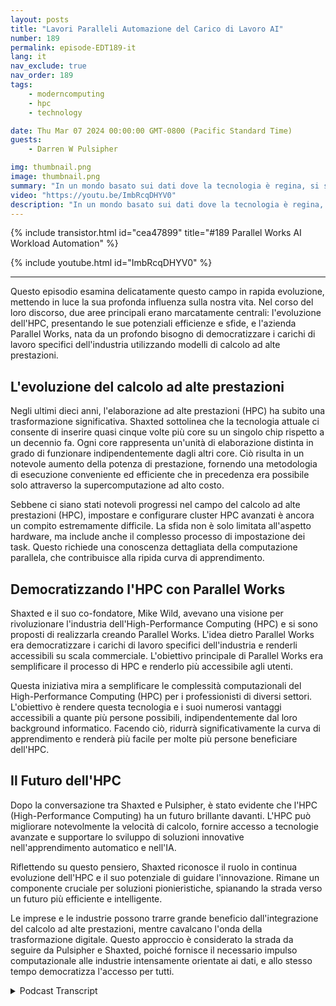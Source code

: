 ```yaml
---
layout: posts
title: "Lavori Paralleli Automazione del Carico di Lavoro AI"
number: 189
permalink: episode-EDT189-it
lang: it
nav_exclude: true
nav_order: 189
tags:
    - moderncomputing
    - hpc
    - technology

date: Thu Mar 07 2024 00:00:00 GMT-0800 (Pacific Standard Time)
guests:
    - Darren W Pulsipher

img: thumbnail.png
image: thumbnail.png
summary: "In un mondo basato sui dati dove la tecnologia è regina, si sviluppa un'animata discussione tra Darren Pulsipher, conduttore di Embracing Digital Transformation, e Matthew Shaxted, presidente di Parallel Works, che si fanno strada attraverso l'affascinante sfera dell'High-Performance Computing (HPC) e il suo ruolo monumentale nell'apprendimento automatico e nell'IA."
video: "https://youtu.be/ImbRcqDHYV0"
description: "In un mondo basato sui dati dove la tecnologia è regina, si sviluppa un'animata discussione tra Darren Pulsipher, conduttore di Embracing Digital Transformation, e Matthew Shaxted, presidente di Parallel Works, che si fanno strada attraverso l'affascinante sfera dell'High-Performance Computing (HPC) e il suo ruolo monumentale nell'apprendimento automatico e nell'IA."
---
```


<div>
{% include transistor.html id="cea47899" title="#189 Parallel Works AI Workload Automation" %}

{% include youtube.html id="ImbRcqDHYV0" %}
</div>

---

Questo episodio esamina delicatamente questo campo in rapida evoluzione, mettendo in luce la sua profonda influenza sulla nostra vita. Nel corso del loro discorso, due aree principali erano marcatamente centrali: l'evoluzione dell'HPC, presentando le sue potenziali efficienze e sfide, e l'azienda Parallel Works, nata da un profondo bisogno di democratizzare i carichi di lavoro specifici dell'industria utilizzando modelli di calcolo ad alte prestazioni.

## L'evoluzione del calcolo ad alte prestazioni

Negli ultimi dieci anni, l'elaborazione ad alte prestazioni (HPC) ha subito una trasformazione significativa. Shaxted sottolinea che la tecnologia attuale ci consente di inserire quasi cinque volte più core su un singolo chip rispetto a un decennio fa. Ogni core rappresenta un'unità di elaborazione distinta in grado di funzionare indipendentemente dagli altri core. Ciò risulta in un notevole aumento della potenza di prestazione, fornendo una metodologia di esecuzione conveniente ed efficiente che in precedenza era possibile solo attraverso la supercomputazione ad alto costo.

Sebbene ci siano stati notevoli progressi nel campo del calcolo ad alte prestazioni (HPC), impostare e configurare cluster HPC avanzati è ancora un compito estremamente difficile. La sfida non è solo limitata all'aspetto hardware, ma include anche il complesso processo di impostazione dei task. Questo richiede una conoscenza dettagliata della computazione parallela, che contribuisce alla ripida curva di apprendimento.

## Democratizzando l'HPC con Parallel Works

Shaxted e il suo co-fondatore, Mike Wild, avevano una visione per rivoluzionare l'industria dell'High-Performance Computing (HPC) e si sono proposti di realizzarla creando Parallel Works. L'idea dietro Parallel Works era democratizzare i carichi di lavoro specifici dell'industria e renderli accessibili su scala commerciale. L'obiettivo principale di Parallel Works era semplificare il processo di HPC e renderlo più accessibile agli utenti.

Questa iniziativa mira a semplificare le complessità computazionali del High-Performance Computing (HPC) per i professionisti di diversi settori. L'obiettivo è rendere questa tecnologia e i suoi numerosi vantaggi accessibili a quante più persone possibili, indipendentemente dal loro background informatico. Facendo ciò, ridurrà significativamente la curva di apprendimento e renderà più facile per molte più persone beneficiare dell'HPC.

## Il Futuro dell'HPC

Dopo la conversazione tra Shaxted e Pulsipher, è stato evidente che l'HPC (High-Performance Computing) ha un futuro brillante davanti. L'HPC può migliorare notevolmente la velocità di calcolo, fornire accesso a tecnologie avanzate e supportare lo sviluppo di soluzioni innovative nell'apprendimento automatico e nell'IA.

Riflettendo su questo pensiero, Shaxted riconosce il ruolo in continua evoluzione dell'HPC e il suo potenziale di guidare l'innovazione. Rimane un componente cruciale per soluzioni pionieristiche, spianando la strada verso un futuro più efficiente e intelligente.

Le imprese e le industrie possono trarre grande beneficio dall'integrazione del calcolo ad alte prestazioni, mentre cavalcano l'onda della trasformazione digitale. Questo approccio è considerato la strada da seguire da Pulsipher e Shaxted, poiché fornisce il necessario impulso computazionale alle industrie intensamente orientate ai dati, e allo stesso tempo democratizza l'accesso per tutti.



<details>
<summary> Podcast Transcript </summary>

<p></p>

</details>
